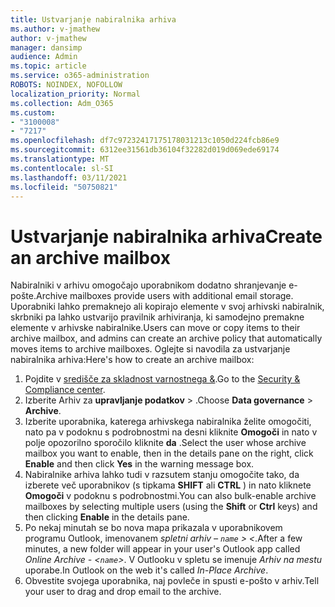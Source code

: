```yaml
---
title: Ustvarjanje nabiralnika arhiva
ms.author: v-jmathew
author: v-jmathew
manager: dansimp
audience: Admin
ms.topic: article
ms.service: o365-administration
ROBOTS: NOINDEX, NOFOLLOW
localization_priority: Normal
ms.collection: Adm_O365
ms.custom:
- "3100008"
- "7217"
ms.openlocfilehash: df7c97232417175178031213c1050d224fcb86e9
ms.sourcegitcommit: 6312ee31561db36104f32282d019d069ede69174
ms.translationtype: MT
ms.contentlocale: sl-SI
ms.lasthandoff: 03/11/2021
ms.locfileid: "50750821"
---
```

# <a name="create-an-archive-mailbox"></a><span data-ttu-id="d71a0-102">Ustvarjanje nabiralnika arhiva</span><span class="sxs-lookup"><span data-stu-id="d71a0-102">Create an archive mailbox</span></span>

<span data-ttu-id="d71a0-103">Nabiralniki v arhivu omogočajo uporabnikom dodatno shranjevanje e-pošte.</span><span class="sxs-lookup"><span data-stu-id="d71a0-103">Archive mailboxes provide users with additional email storage.</span></span> <span data-ttu-id="d71a0-104">Uporabniki lahko premaknejo ali kopirajo elemente v svoj arhivski nabiralnik, skrbniki pa lahko ustvarijo pravilnik arhiviranja, ki samodejno premakne elemente v arhivske nabiralnike.</span><span class="sxs-lookup"><span data-stu-id="d71a0-104">Users can move or copy items to their archive mailbox, and admins can create an archive policy that automatically moves items to archive mailboxes.</span></span> <span data-ttu-id="d71a0-105">Oglejte si navodila za ustvarjanje nabiralnika arhiva:</span><span class="sxs-lookup"><span data-stu-id="d71a0-105">Here's how to create an archive mailbox:</span></span>

1. <span data-ttu-id="d71a0-106">Pojdite v [središče za skladnost varnostnega &]( https://go.microsoft.com/fwlink/p/?linkid=2077143).</span><span class="sxs-lookup"><span data-stu-id="d71a0-106">Go to the [Security & Compliance center]( https://go.microsoft.com/fwlink/p/?linkid=2077143).</span></span>
2. <span data-ttu-id="d71a0-107">Izberite Arhiv za **upravljanje podatkov**  >  .</span><span class="sxs-lookup"><span data-stu-id="d71a0-107">Choose **Data governance** > **Archive**.</span></span>
3. <span data-ttu-id="d71a0-108">Izberite uporabnika, katerega arhivskega nabiralnika želite omogočiti, nato pa v podoknu s podrobnostmi na desni kliknite **Omogoči** in nato v polje opozorilno sporočilo kliknite **da** .</span><span class="sxs-lookup"><span data-stu-id="d71a0-108">Select the user whose archive mailbox you want to enable, then in the details pane on the right, click **Enable** and then click **Yes** in the warning message box.</span></span>
4. <span data-ttu-id="d71a0-109">Nabiralnike arhiva lahko tudi v razsutem stanju omogočite tako, da izberete več uporabnikov (s tipkama **SHIFT** ali **CTRL** ) in nato kliknete **Omogoči** v podoknu s podrobnostmi.</span><span class="sxs-lookup"><span data-stu-id="d71a0-109">You can also bulk-enable archive mailboxes by selecting multiple users (using the **Shift** or **Ctrl** keys) and then clicking **Enable** in the details pane.</span></span>
5. <span data-ttu-id="d71a0-110">Po nekaj minutah se bo nova mapa prikazala v uporabnikovem programu Outlook, imenovanem *spletni arhiv – `name` > <*.</span><span class="sxs-lookup"><span data-stu-id="d71a0-110">After a few minutes, a new folder will appear in your user's Outlook app called *Online Archive - <`name`>*.</span></span> <span data-ttu-id="d71a0-111">V Outlooku v spletu se imenuje *Arhiv na mestu* uporabe.</span><span class="sxs-lookup"><span data-stu-id="d71a0-111">In Outlook on the web it's called *In-Place Archive*.</span></span>
6. <span data-ttu-id="d71a0-112">Obvestite svojega uporabnika, naj povleče in spusti e-pošto v arhiv.</span><span class="sxs-lookup"><span data-stu-id="d71a0-112">Tell your user to drag and drop email to the archive.</span></span>
